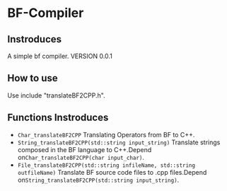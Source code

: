 # BF-Compiler
## Instroduces
A simple bf compiler. VERSION 0.0.1
## How to use
Use include "translateBF2CPP.h".
## Functions Instroduces
- `Char_translateBF2CPP`
  Translating Operators from BF to C++.
- `String_translateBF2CPP(std::string input_string)`
  Translate strings composed in the BF language to C++.Depend on`Char_translateBF2CPP(char input_char)`.
- `File_translateBF2CPP(std::string infileName, std::string outfileName)`
  Translate BF source code files to .cpp files.Depend on`String_translateBF2CPP(std::string input_string)`.